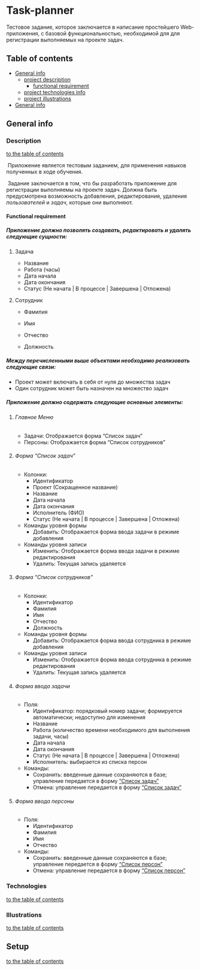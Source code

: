 # Task-planner

Тестовое задание, которое заключается в написание простейшего Web-приложения, с базовой функциональностью, необходимой для для регистрации выполняемых на проекте задач.

## Table of contents

* [General info](README.md#general-info)
    * [project description](README.md#description)
      * [functional requirement](README.md#functional-requirement)
    * [project technologies info](README.md#technologies)
    * [project illustrations](README.md#illustrations)
* [General info](README.md#setup)



## General info



### Description
[to the table of contents](README.md#table-of-contents)

​	Приложение является тестовым заданием, для применения навыков полученных в ходе обучения.

​	Задание заключается в том, что бы разработать приложение для регистрации выполняемы на проекте задач. Должна быть предусмотрена возможность добавления, редактирования, удаления *пользователей*  и *задач*, которые они выполняют.

#### Functional requirement

##### Приложение должно позволять создавать, редактировать и удалять следующие сущности:

1. Задача

   - Название
   - Работа (часы)
   - Дата начала
   - Дата окончания
   - Статус (Не начата | В процессе | Завершена | Отложена)

2. Сотрудник

   - Фамилия

   - Имя

   - Отчество

   - Должность

     

##### Между перечисленными выше объектами необходимо реализовать следующие связи:

* Проект может включать в себя от нуля до множества задач
* Один сотрудник может быть назначен на множество задач

##### Приложение должно содержать следующие основные элементы:

1. ###### Главное Меню

    - Задачи: Отображается форма “Список задач”
    - Персоны: Отображается форма “Список сотрудников”
    
2. ###### Форма “Список задач”

    - Колонки:
      - Идентификатор
      - Проект (Сокращенное название)
      - Название
      - Дата начала
      - Дата окончания
      - Исполнитель (ФИО)
      - Статус (Не начата | В процессе | Завершена | Отложена)
    - Команды уровня формы
      - Добавить: Отображается форма ввода задачи в режиме добавления
    - Команды уровня записи
      - Изменить: Отображается форма ввода задачи в режиме редактирования
      - Удалить: Текущая запись удаляется

3. ###### Форма “Список сотрудников”

    - Колонки:
      - Идентификатор
      - Фамилия
      - Имя
      - Отчество
      - Должность
    - Команды уровня формы
      - Добавить: Отображается форма ввода сотрудника в режиме добавления
    - Команды уровня записи
      - Изменить: Отображается форма ввода сотрудника в режиме редактирования
      - Удалить: Текущая запись удаляется

4. ###### Форма ввода задачи

    - Поля:
      - Идентификатор: порядковый номер задачи; формируется автоматически; недоступно для изменения
      - Название
      - Работа (количество времени необходимого для выполнения задачи, часы)
      - Дата начала
      - Дата окончания
      - Статус (Не начата | В процессе | Завершена | Отложена)
      - Исполнитель: выбирается из списка персон
    - Команды:
      - Сохранить: введенные данные сохраняются в базе; управление передается в форму [“Список задач”](README.md#форма-список-задач)
      - Отмена: управление передается в форму [“Список задач”](README.md#форма-список-задач)

5. ###### Форма ввода персоны

    - Поля:
      - Идентификатор
      - Фамилия
      - Имя
      - Отчество
    - Команды:
      - Сохранить: введенные данные сохраняются в базе; управление передается в форму [“Список персон”](README.md#форма-список-сотрудников)
      - Отмена: управление передается в форму [“Список персон”](README.md#форма-список-сотрудников)

### Technologies
[to the table of contents](README.md#table-of-contents)


### Illustrations
[to the table of contents](README.md#table-of-contents)


## Setup
[to the table of contents](README.md#table-of-contents)


